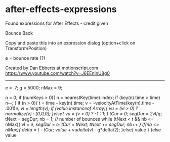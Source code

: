 # after-effects-expressions
Found expressions for After Effects - credit given 

Bounce Back

Copy and paste this into an expression dialog (option+click on Transform/Position)

e = bounce rate (?)

Created by Dan Ebberts at motionscript.com
https://www.youtube.com/watch?v=J6EEninU8g0

------------------------------------------------

e = .7;
g = 5000;
nMax = 9;

n = 0;
if (numKeys > 0){
  n = nearestKey(time).index;
  if (key(n).time > time) n--;
}
if (n > 0){
  t = time - key(n).time;
  v = -velocityAtTime(key(n).time - .001)*e;
  vl = length(v);
  if (value instanceof Array){
    vu = (vl > 0) ? normalize(v) : [0,0,0];
  }else{
    vu = (v < 0) ? -1 : 1;
  }
  tCur = 0;
  segDur = 2*vl/g;
  tNext = segDur;
  nb = 1; // number of bounces
  while (tNext < t && nb <= nMax){
    vl *= e;
    segDur *= e;
    tCur = tNext;
    tNext += segDur;
    nb++
  }
  if(nb <= nMax){
    delta = t - tCur;
    value +  vu*delta*(vl - g*delta/2);
  }else{
    value
  }
}else
  value

